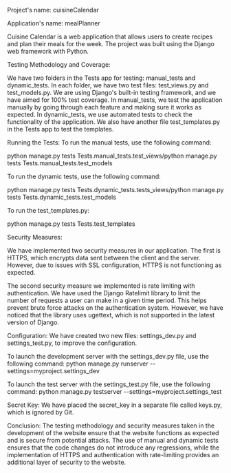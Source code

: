 Project's name: cuisineCalendar 

Application's name: mealPlanner 

Cuisine Calendar is a web application that allows users to create recipes and plan their meals for the week. The project was built using the Django web framework with Python. 

Testing Methodology and Coverage:

We have two folders in the Tests app for testing: manual_tests and dynamic_tests. In each folder, we have two test files: test_views.py and test_models.py. 
We are using Django's built-in testing framework, and we have aimed for 100% test coverage. In manual_tests, we test the application manually by going through each feature and making sure it works as expected. In dynamic_tests, we use automated tests to check the functionality of the application. We also have another file test_templates.py in the Tests app to test the templates.

Running the Tests:
To run the manual tests, use the following command:

python manage.py tests Tests.manual_tests.test_views/python manage.py tests Tests.manual_tests.test_models

To run the dynamic tests, use the following command:

python manage.py tests Tests.dynamic_tests.tests_views/python manage.py tests Tests.dynamic_tests.test_models

To run the test_templates.py:

python manage.py tests Tests.test_templates

Security Measures:

We have implemented two security measures in our application. The first is HTTPS, which encrypts data sent between the 
client and the server. However, due to issues with SSL configuration, HTTPS is not functioning as expected.

The second security measure we implemented is rate limiting with authentication. We have used the Django Ratelimit 
library to limit the number of requests a user can make in a given time period. This helps prevent brute force attacks 
on the authentication system. However, we have noticed that the library uses ugettext, which is not supported in the 
latest version of Django.

Configuration:
We have created two new files: settings_dev.py and settings_test.py, to improve the configuration. 

To launch the development server with the settings_dev.py file, use the following command:
python manage.py runserver --settings=myproject.settings_dev

To launch the test server with the settings_test.py file, use the following command:
python manage.py testserver --settings=myproject.settings_test

Secret Key:
We have placed the secret_key in a separate file called keys.py, which is ignored by Git.

Conclusion:
The testing methodology and security measures taken in the development of the website ensure that the website functions as expected and is secure from potential attacks. The use of manual and dynamic tests ensures that the code changes do not introduce any regressions, while the implementation of HTTPS and authentication with rate-limiting provides an additional layer of security to the website.
